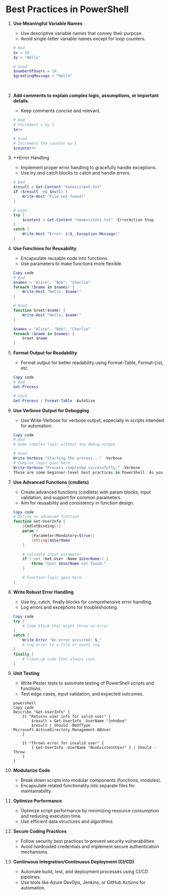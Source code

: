 # Best Practices in PowerShell<br>

1. **Use Meaningful Variable Names**

   - Use descriptive variable names that convey their purpose.
   - Avoid single-letter variable names except for loop counters.

   ```powershell
   # Bad
   $x = 10
   $y = "Hello"

   # Good
   $numberOfUsers = 10
   $greetingMessage = "Hello"
   ```

   <br>

2. **Add comments to explain complex logic, assumptions, or important details.**

   - Keep comments concise and relevant.

   ```powershell
   # Bad
   # Increment x by 1
   $x++

   # Good
   # Increment the counter by 1
   $counter++

   ```

3. \*\*Error Handling

   - Implement proper error handling to gracefully handle exceptions.
   - Use try and catch blocks to catch and handle errors.

   ```Powershell
   # Bad
   $result = Get-Content "nonexistent.txt"
   if ($result -eq $null) {
       Write-Host "File not found!"
   }

   # Good
   try {
       $content = Get-Content "nonexistent.txt" -ErrorAction Stop
   }
   catch {
       Write-Host "Error: $($_.Exception.Message)"
   }
   ```

4. **Use Functions for Reusability**

   - Encapsulate reusable code into functions.
   - Use parameters to make functions more flexible.

   ```powershell
   Copy code
   # Bad
   $names = "Alice", "Bob", "Charlie"
   foreach ($name in $names) {
       Write-Host "Hello, $name!"
   }

   # Good
   function Greet($name) {
       Write-Host "Hello, $name!"
   }

   $names = "Alice", "Bob", "Charlie"
   foreach ($name in $names) {
       Greet $name
   }
   ```

5. **Format Output for Readability**

   - Format output for better readability using Format-Table, Format-List, etc.

   ```powershell
   Copy code
   # Bad
   Get-Process

   # Good
   Get-Process | Format-Table -AutoSize
   ```

6. **Use Verbose Output for Debugging**

   - Use Write-Verbose for verbose output, especially in scripts intended for automation.
     <br>

   ```powershell
   Copy code
   # Bad
   # Some complex logic without any debug output

   # Good
   Write-Verbose "Starting the process..." -Verbose
   # Complex logic goes here
   Write-Verbose "Process completed successfully." -Verbose
   These are some beginner-level best practices in PowerShell. As you become more comfortable with PowerShell, you can explore more advanced techniques and practices.
   ```

7. **Use Advanced Functions (cmdlets)**

   - Create advanced functions (cmdlets) with param blocks, input validation, and support for common parameters.
   - Aim for reusability and consistency in function design.

   ```powershell
   Copy code
   # Define an advanced function
   function Get-UserInfo {
       [CmdletBinding()]
       param (
           [Parameter(Mandatory=$true)]
           [string]$UserName
       )

       # Validate input parameter
       if (-not (Get-User -Name $UserName)) {
           throw "User $UserName not found."
       }

       # Function logic goes here
   }
   ```

8. **Write Robust Error Handling**

   - Use try, catch, finally blocks for comprehensive error handling.
   - Log errors and exceptions for troubleshooting.

   ```powershell
   Copy code
   try {
       # Code block that might throw an error
   }
   catch {
       Write-Error "An error occurred: $_"
       # Log error to a file or event log
   }
   finally {
       # Clean-up code that always runs
   }
   ```

9. **Unit Testing**

   - Write Pester tests to automate testing of PowerShell scripts and functions.
   - Test edge cases, input validation, and expected outcomes.
    ```
    powershell
    Copy code
    Describe "Get-UserInfo" {
        It "Returns user info for valid user" {
            $result = Get-UserInfo -UserName "JohnDoe"
            $result | Should -BeOfType Microsoft.ActiveDirectory.Management.ADUser
        }

        It "Throws error for invalid user" {
            { Get-UserInfo -UserName "NonExistentUser" } | Should -Throw
        }
    }
    ```

10. **Modularize Code**

    - Break down scripts into modular components (functions, modules).
    - Encapsulate related functionality into separate files for maintainability.<br>

11. **Optimize Performance**
    - Optimize script performance by minimizing resource consumption and reducing execution time.
    - Use efficient data structures and algorithms.

12. **Secure Coding Practices**
    - Follow security best practices to prevent security vulnerabilities.
    - Avoid hardcoded credentials and implement secure authentication mechanisms.

13. **Continuous Integration/Continuous Deployment (CI/CD)**
    - Automate build, test, and deployment processes using CI/CD pipelines.
    - Use tools like Azure DevOps, Jenkins, or GitHub Actions for automation.